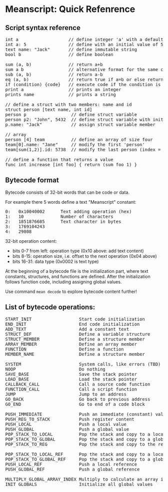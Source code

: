 # Meanscript: Quick Refenrence

## Script syntax reference

<pre>int a                   // define integer 'a' with a default value (0)
int a: 5                // define with an initial value of 5
text name: "Jack"       // define immutable string
bool b                  // define boolean

sum (a, b)              // return a+b
sum a b                 // alternative format for the same call, without brackets
sub (a, b)              // return a-b
eq (a, b)               // return true if a=b or else return false
if (condition) {code}   // execute code if the condition is true
print a                 // prints an integer 
prints name             // prints a string

// define a struct with two members: name and id
struct person [text name, int id]     
person p                 // define struct variable
person p2: "John", 5432  // define struct variable with initial values
p.name: "Jack"           // assign struct variable member

// array
person [4] team          // define an array of size four
team[0].name: "Jane"     // modify the first 'person'
team[sum(1,2)].id: 5738  // modify the last person (index = 3)

// define a function that returns a value
func int increase [int foo] { return (sum foo 1) }
</pre>

## Bytecode format

Bytecode consists of 32-bit words that can be code or data.

For example there 5 words define a text "Meanscript" constant:

<pre>0:   0x10040002      Text adding operation (hex)
1:   10              Number of characters
2:   1851876685      Text character in bytes
3:   1769104243
4:   29808</pre>

32-bit operation content:

* bits 0-7 from left: operation type (0x10 above: add text content)
* bits 8-15: operation size, i.e. offset to the next operation (0x04 above)
* bits 16-31: data type (0x0002 is text type)

At the beginning of a bytecode file is the initialization part, where text constants, structures, and functions are defined.
After the initialization follows function code, including assigning global values.

Use command `mean decode` to explore bytecode content further!


## List of bytecode operations:

<pre>START_INIT                  Start code initialization
END_INIT                    End code initialization
ADD_TEXT                    Add a constant text
STRUCT_DEF                  Define a variable structure
STRUCT_MEMBER               Define a structure member
ARRAY_MEMBER                Define an array member
FUNCTION                    Define a function
MEMBER_NAME                 Define a structure member

SYSTEM                      System calls, like errors (TBD)
NOOP                        Do nothing
SAVE_BASE                   Save the stack pointer
LOAD_BASE                   Load the stack pointer
CALLBACK_CALL               Call a source code function
FUNCTION_CALL               Call a script function
JUMP                        Jump to an address
GO_BACK                     Go back to previous address
GO_END                      Go to end of a code block

PUSH_IMMEDIATE              Push an immediate (constant) value to stack
PUSH_REG_TO_STACK           Push register content
PUSH_LOCAL                  Push a local value
PUSH_GLOBAL                 Push a global value
POP_STACK_TO_LOCAL          Pop the stack and copy to a local address
POP_STACK_TO_GLOBAL         Pop the stack and copy to a global address
POP_STACK_TO_REG            Pop the stack and copy to the register

POP_STACK_TO_LOCAL_REF      Pop the stack and copy to a local reference (address)
POP_STACK_TO_GLOBAL_REF     Pop the stack and copy to a global reference
PUSH_LOCAL_REF              Push a local reference
PUSH_GLOBAL_REF             Push a global reference

MULTIPLY_GLOBAL_ARRAY_INDEX Multiply to calculate an array item address
INIT_GLOBALS                Initialize all global values
</pre>
